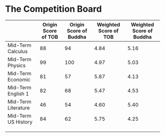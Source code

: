 # The Competition Board

<style type="text/css"> 
@import url('https://fonts.font.im/css?family=Open+Sans');
html {
    font-family: -apple-system, BlinkMacSystemFont, "Open Sans", "Segoe UI", Helvetica, Arial, sans-serif, "Apple Color Emoji", "Segoe UI Emoji", "Segoe UI Symbol" 
}
    .markdown-body {
    font-family: -apple-system, BlinkMacSystemFont, "Open Sans", "Segoe UI", Helvetica, Arial, sans-serif, "Apple Color Emoji", "Segoe UI Emoji", "Segoe UI Symbol" 
}
</style>
|                     | Origin Score of TOB | Origin Score of Buddha | Weighted Score of TOB | Weighted Score of Buddha |
| ------------------- | ------------------- | ---------------------- | --------------------- | ------------------------ |
| Mid-Term Calculus   | 88                  | 94                     | 4.84                  | 5.16                     |
| Mid-Term Physics    | 99                  | 100                    | 4.97                  | 5.03                     |
| Mid-Term Economic   | 81                  | 57                     | 5.87                  | 4.13                     |
| Mid-Term English 1  | 82                  | 68                     | 5.47                  | 4.53                     |
| Mid-Term Literature | 46                  | 54                     | 4.60                  | 5.40                     |
| Mid-Term US History | 84                  | 62                     | 5.75                  | 4.25                     |
|                     |                     |                        |                       |                          |
|                     |                     |                        |                       |                          |
|                     |                     |                        |                       |                          |

